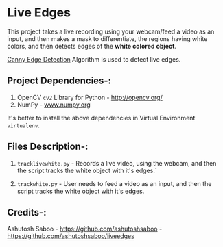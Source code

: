 # Live Edges

This project takes a live recording using your webcam/feed a video as an input, and then makes a mask to differentiate, the regions having white colors, and then detects edges of the **white colored object**.

<a href="https://en.wikipedia.org/wiki/Canny_edge_detector">Canny Edge Detection</a> Algorithm is used to detect live edges. 

## Project Dependencies-:

1. OpenCV `cv2` Library for Python - http://opencv.org/
2. NumPy - www.numpy.org

It's better to install the above dependencies in Virtual Environment `virtualenv`.

## Files Description-:

1. `tracklivewhite.py` - Records a live video, using the webcam, and then the script tracks the white object with it's edges.`

2. `trackwhite.py` - User needs to feed a video as an input, and then the script tracks the white object with it's edges.

## Credits-:

Ashutosh Saboo - https://github.com/ashutoshsaboo - https://github.com/ashutoshsaboo/liveedges

